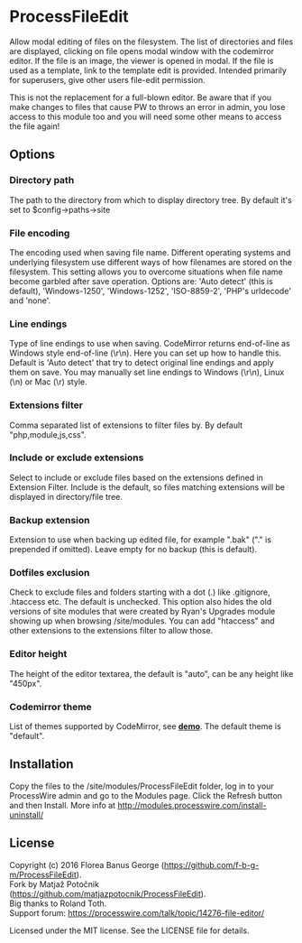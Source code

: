 # ProcessFileEdit

Allow modal editing of files on the filesystem. The list of directories and files
are displayed, clicking on file opens modal window with the codemirror editor. If
the file is an image, the viewer is opened in modal. If the file is used as a 
template, link to the template edit is provided. Intended primarily for superusers, 
give other users file-edit permission.

This is not the replacement for a full-blown editor. Be aware that if you make
changes to files that cause PW to throws an error in admin, you lose access to
this module too and you will need some other means to access the file again!

## Options

### Directory path
The path to the directory from which to display directory tree. By default it's set 
to $config->paths->site

### File encoding
The encoding used when saving file name. Different operating systems and underlying
filesystem use different ways of how filenames are stored on the filesystem.
This setting allows you to overcome situations when file name become garbled after
save operation. Options are: 'Auto detect' (this is default), 'Windows-1250',
'Windows-1252', 'ISO-8859-2', 'PHP\'s urldecode' and 'none'.

### Line endings
Type of line endings to use when saving. CodeMirror returns end-of-line as
Windows style end-of-line (\r\n). Here you can set up how to handle this. Default is
'Auto detect' that try to detect original line endings and apply them on save. You
may manually set line endings to Windows (\r\n), Linux (\n) or Mac (\r) style. 

### Extensions filter
Comma separated list of extensions to filter files by. By default "php,module,js,css".

### Include or exclude extensions
Select to include or exclude files based on the extensions defined in Extension
Filter. Include is the default, so files matching extensions will be displayed in
directory/file tree.

### Backup extension
Extension to use when backing up edited file, for example ".bak" ("." is prepended if
omitted). Leave empty for no backup (this is default).

### Dotfiles exclusion
Check to exclude files and folders starting with a dot (.) like .gitignore, .htaccess etc.
The default is unchecked. This option also hides the old versions of site modules that were
created by Ryan's Upgrades module showing up when browsing /site/modules. You can add 
"htaccess" and other extensions to the extensions filter to allow those.

### Editor height
The height of the editor textarea, the default is "auto", can be any height like "450px".

### Codemirror theme
List of themes supported by CodeMirror, see **[demo](https://codemirror.net/demo/theme.html)**. 
The default theme is "default". 

## Installation
Copy the files to the /site/modules/ProcessFileEdit folder, log in to your ProcessWire
admin and go to the Modules page. Click the Refresh button and then Install. More info
at http://modules.processwire.com/install-uninstall/

## License
Copyright (c) 2016 Florea Banus George (https://github.com/f-b-g-m/ProcessFileEdit).  
Fork by Matja&#382; Poto&#269;nik (https://github.com/matjazpotocnik/ProcessFileEdit).  
Big thanks to Roland Toth.  
Support forum: https://processwire.com/talk/topic/14276-file-editor/

Licensed under the MIT license. See the LICENSE file for details.

